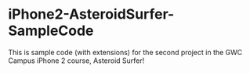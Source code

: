 # iPhone2-AsteroidSurfer-SampleCode
This is sample code (with extensions) for the second project in the GWC Campus iPhone 2 course, Asteroid Surfer!
